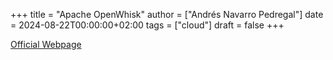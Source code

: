 +++
title = "Apache OpenWhisk"
author = ["Andrés Navarro Pedregal"]
date = 2024-08-22T00:00:00+02:00
tags = ["cloud"]
draft = false
+++

[Official Webpage](https://openwhisk.apache.org/)
